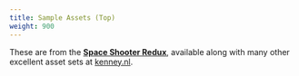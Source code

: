 ```yaml
---
title: Sample Assets (Top)
weight: 900
---
```

These are from the [**Space Shooter Redux**](https://www.kenney.nl/assets/space-shooter-redux), available
along with many other excellent asset sets at [kenney.nl](https://kenney.nl/).
